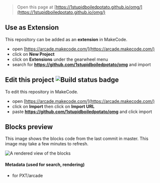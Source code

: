  


> Open this page at [https://1stupidboiledpotato.github.io/omg/](https://1stupidboiledpotato.github.io/omg/)

## Use as Extension

This repository can be added as an **extension** in MakeCode.

* open [https://arcade.makecode.com/](https://arcade.makecode.com/)
* click on **New Project**
* click on **Extensions** under the gearwheel menu
* search for **https://github.com/1stupidboiledpotato/omg** and import

## Edit this project ![Build status badge](https://github.com/1stupidboiledpotato/omg/workflows/MakeCode/badge.svg)

To edit this repository in MakeCode.

* open [https://arcade.makecode.com/](https://arcade.makecode.com/)
* click on **Import** then click on **Import URL**
* paste **https://github.com/1stupidboiledpotato/omg** and click import

## Blocks preview

This image shows the blocks code from the last commit in master.
This image may take a few minutes to refresh.

![A rendered view of the blocks](https://github.com/1stupidboiledpotato/omg/raw/master/.github/makecode/blocks.png)

#### Metadata (used for search, rendering)

* for PXT/arcade
<script src="https://makecode.com/gh-pages-embed.js"></script><script>makeCodeRender("{{ site.makecode.home_url }}", "{{ site.github.owner_name }}/{{ site.github.repository_name }}");</script>
